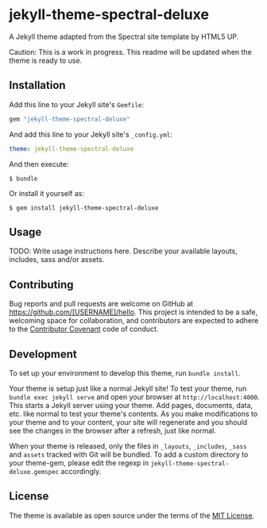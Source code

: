 # jekyll-theme-spectral-deluxe

A Jekyll theme adapted from the Spectral site template by HTML5 UP.

Caution: This is a work in progress. This readme will be updated when the theme is ready to use.


## Installation

Add this line to your Jekyll site's `Gemfile`:

```ruby
gem "jekyll-theme-spectral-deluxe"
```

And add this line to your Jekyll site's `_config.yml`:

```yaml
theme: jekyll-theme-spectral-deluxe
```

And then execute:

    $ bundle

Or install it yourself as:

    $ gem install jekyll-theme-spectral-deluxe

## Usage

TODO: Write usage instructions here. Describe your available layouts, includes, sass and/or assets.

## Contributing

Bug reports and pull requests are welcome on GitHub at https://github.com/[USERNAME]/hello. This project is intended to be a safe, welcoming space for collaboration, and contributors are expected to adhere to the [Contributor Covenant](http://contributor-covenant.org) code of conduct.

## Development

To set up your environment to develop this theme, run `bundle install`.

Your theme is setup just like a normal Jekyll site! To test your theme, run `bundle exec jekyll serve` and open your browser at `http://localhost:4000`. This starts a Jekyll server using your theme. Add pages, documents, data, etc. like normal to test your theme's contents. As you make modifications to your theme and to your content, your site will regenerate and you should see the changes in the browser after a refresh, just like normal.

When your theme is released, only the files in `_layouts`, `_includes`, `_sass` and `assets` tracked with Git will be bundled.
To add a custom directory to your theme-gem, please edit the regexp in `jekyll-theme-spectral-deluxe.gemspec` accordingly.

## License

The theme is available as open source under the terms of the [MIT License](https://opensource.org/licenses/MIT).
